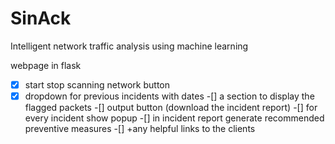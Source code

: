 # SinAck

Intelligent network traffic analysis using machine learning

webpage in flask
-[x] start stop scanning network button
-[x] dropdown for previous incidents with dates
-[] a section to display the flagged packets
-[] output button (download the incident report)
-[] for every incident show popup
-[] in incident report generate recommended preventive measures
-[] +any helpful links to the clients